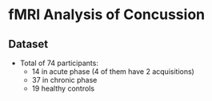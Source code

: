 # fMRI Analysis of Concussion

## Dataset
- Total of 74 participants:
  - 14 in acute phase (4 of them have 2 acquisitions)
  - 37 in chronic phase
  - 19 healthy controls 
